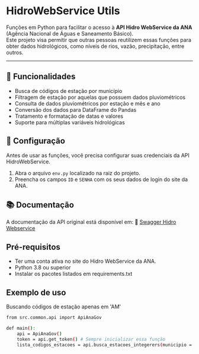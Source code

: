 # HidroWebService Utils

Funções em Python para facilitar o acesso à **API Hidro WebService da ANA** (Agência Nacional de Águas e Saneamento Básico).  
Este projeto visa permitir que outras pessoas reutilizem essas funções para obter dados hidrológicos, como níveis de rios, vazão, precipitação, entre outros.

---

 
## 🔧 Funcionalidades

- Busca de códigos de estação por município
- Filtragem de estação por aquelas que possuem dados pluviométricos
- Consulta de dados pluviométricos por estação e mês e ano
- Conversão dos dados para DataFrame do Pandas
- Tratamento e formatação de datas e valores
- Suporte para múltiplas variáveis hidrológicas


## 🔐 Configuração
Antes de usar as funções, você precisa configurar suas credenciais da API HidroWebService.
1. Abra o arquivo `env.py` localizado na raiz do projeto.
2. Preencha os campos `ID` e `SENHA` com os seus dados de login do site da ANA.


## 📚 Documentação
A documentação da API original está disponível em:
🔗 [Swagger Hidro Webservice](https://www.ana.gov.br/hidrowebservice/swagger-ui/index.html#/WSEstacoesTelemetricasController/oAUth)

   
## Pré-requisitos
- Ter uma conta ativa no site do Hidro WebService da ANA.
- Python 3.8 ou superior
- Instalar os pacotes listados em requirements.txt

## Exemplo de uso

Buscando códigos de estação apenas em 'AM'

```bash
from src.common.api import ApiAnaGov

def main():
    api = ApiAnaGov()
    token = api.get_token() # Sempre inicializar essa função
    lista_codigos_estacoes = api.busca_estacoes_integerers(municipio = 'AM',token=token)
```
